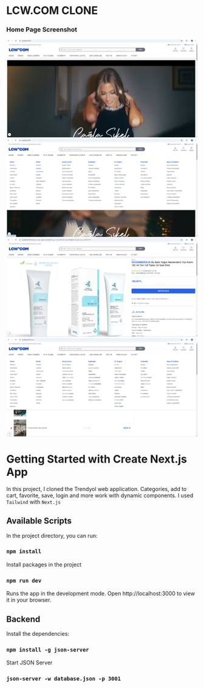 # LCW.COM CLONE

### Home Page Screenshot

![home-page](https://github.com/ozgenurgucluu/lcw.com-clone/blob/main/screenshots/home-page.png)
![category-page](https://github.com/ozgenurgucluu/lcw.com-clone/blob/main/screenshots/mega-menu.png)
![product-detail-page](https://github.com/ozgenurgucluu/lcw.com-clone/blob/main/screenshots/product-detail.png)
![cart-page](https://github.com/ozgenurgucluu/lcw.com-clone/blob/main/screenshots/cart-page.png)

# Getting Started with Create Next.js App

In this project, I cloned the Trendyol web application. Categories, add to cart, favorite, save, login and more work with dynamic components. I used `Tailwind` with `Next.js`

## Available Scripts

In the project directory, you can run:

### `npm install`

Install packages in the project

### `npm run dev`

Runs the app in the development mode.
Open http://localhost:3000 to view it in your browser.

## Backend

Install the dependencies:

### `npm install -g json-server`

Start JSON Server

### `json-server -w database.json -p 3001`
